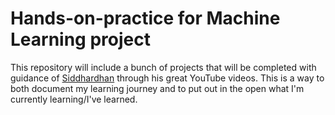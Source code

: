 # Hands-on-practice for Machine Learning project
This repository will include a bunch of projects that will be completed with guidance of [Siddhardhan](https://www.youtube.com/@Siddhardhan) through his great YouTube videos. This is a way to both document my learning journey and to put out in the open what I'm currently learning/I've learned.
